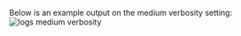 Below is an example output on the medium verbosity setting:  
![logs medium verbosity](https://github.com/user-attachments/assets/a58c8c4f-addb-4c97-9e12-11f99ded7784)
